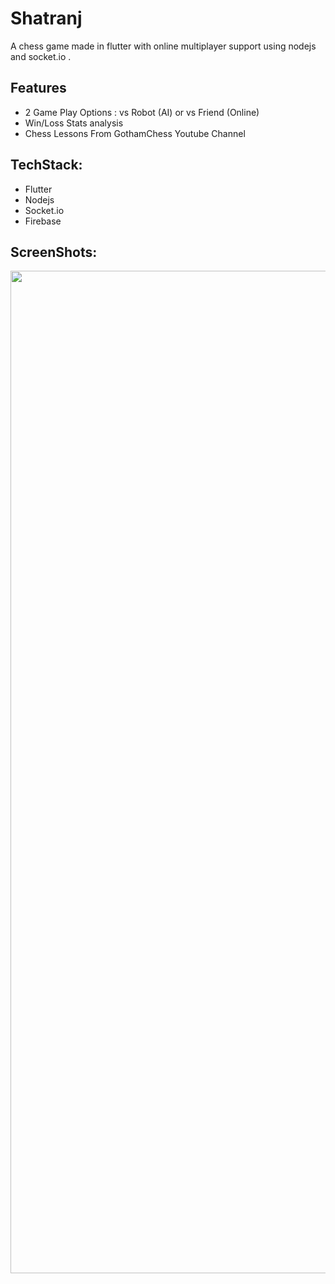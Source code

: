 # Shatranj
A chess game made in flutter with online multiplayer support using nodejs and socket.io .

## Features
* 2 Game Play Options : vs Robot (AI) or vs Friend (Online)
* Win/Loss Stats analysis 
* Chess Lessons From GothamChess Youtube Channel

## TechStack:
* Flutter 
* Nodejs
* Socket.io
* Firebase

## ScreenShots:
<img width="1604" src="https://user-images.githubusercontent.com/61612477/146634450-cd1307c1-2180-4113-83f2-2241ba5879f6.jpg">



